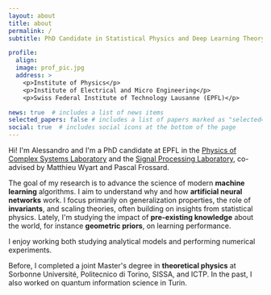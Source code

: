```yaml
---
layout: about
title: about
permalink: /
subtitle: PhD Candidate in Statistical Physics and Deep Learning Theory

profile:
  align:
  image: prof_pic.jpg
  address: >
    <p>Institute of Physics</p>
    <p>Institute of Electrical and Micro Engineering</p>
    <p>Swiss Federal Institute of Technology Lausanne (EPFL)</p>

news: true  # includes a list of news items
selected_papers: false # includes a list of papers marked as "selected={true}"
social: true  # includes social icons at the bottom of the page
---
```


Hi! I'm Alessandro and I'm a PhD candidate at EPFL in the [Physics of Complex Systems Laboratory](https://www.epfl.ch/labs/pcsl/) and the [Signal Processing Laboratory](https://www.epfl.ch/labs/lts4/), co-advised by Matthieu Wyart and Pascal Frossard.

The goal of my research is to advance the science of modern **machine learning** algorithms. I aim to understand why and how **artificial neural networks** work. I focus primarily on generalization properties, the role of **invariants**, and scaling theories, often building on insights from statistical physics. Lately, I'm studying the impact of **pre-existing knowledge** about the world, for instance **geometric priors**, on learning performance.

I enjoy working both studying analytical models and performing numerical experiments.

Before, I completed a joint Master's degree in **theoretical physics** at Sorbonne Université, Politecnico di Torino, SISSA, and ICTP. In the past, I also worked on quantum information science in Turin.
